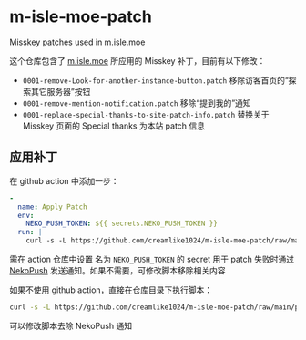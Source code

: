 # m-isle-moe-patch
Misskey patches used in m.isle.moe

这个仓库包含了 [m.isle.moe](https://m.isle.moe) 所应用的 Misskey 补丁，目前有以下修改：
- `0001-remove-Look-for-another-instance-button.patch` 移除访客首页的“探索其它服务器”按钮
- `0001-remove-mention-notification.patch` 移除“提到我的”通知
- `0001-replace-special-thanks-to-site-patch-info.patch` 替换关于 Misskey 页面的 Special thanks 为本站 patch 信息

## 应用补丁

在 github action  中添加一步：
```yaml
-
  name: Apply Patch
  env:
    NEKO_PUSH_TOKEN: ${{ secrets.NEKO_PUSH_TOKEN }}
  run: |
    curl -s -L https://github.com/creamlike1024/m-isle-moe-patch/raw/main/patch.sh | bash
```

需在 action 仓库中设置 名为 `NEKO_PUSH_TOKEN` 的 secret 用于 patch 失败时通过 [NekoPush](https://github.com/MeowBot233/NekoPush) 发送通知。如果不需要，可修改脚本移除相关内容


如果不使用 github action，直接在仓库目录下执行脚本：
```bash
curl -s -L https://github.com/creamlike1024/m-isle-moe-patch/raw/main/patch.sh | bash
```
可以修改脚本去除 NekoPush 通知

